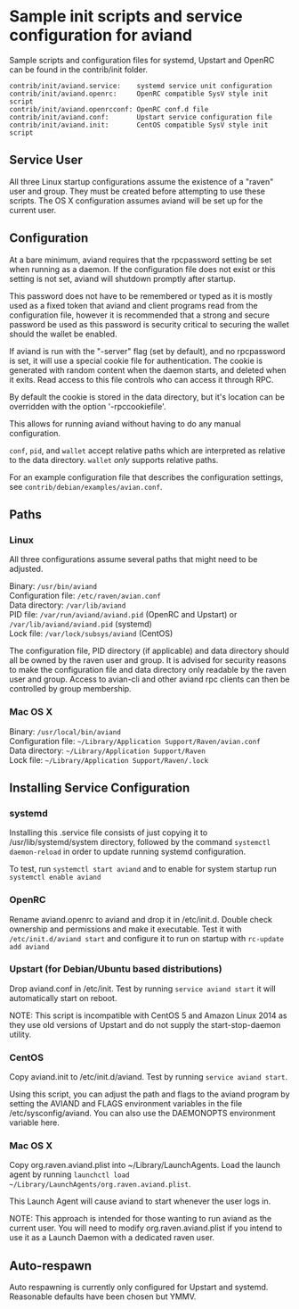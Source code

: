 Sample init scripts and service configuration for aviand
==========================================================

Sample scripts and configuration files for systemd, Upstart and OpenRC
can be found in the contrib/init folder.

    contrib/init/aviand.service:    systemd service unit configuration
    contrib/init/aviand.openrc:     OpenRC compatible SysV style init script
    contrib/init/aviand.openrcconf: OpenRC conf.d file
    contrib/init/aviand.conf:       Upstart service configuration file
    contrib/init/aviand.init:       CentOS compatible SysV style init script

Service User
---------------------------------

All three Linux startup configurations assume the existence of a "raven" user
and group.  They must be created before attempting to use these scripts.
The OS X configuration assumes aviand will be set up for the current user.

Configuration
---------------------------------

At a bare minimum, aviand requires that the rpcpassword setting be set
when running as a daemon.  If the configuration file does not exist or this
setting is not set, aviand will shutdown promptly after startup.

This password does not have to be remembered or typed as it is mostly used
as a fixed token that aviand and client programs read from the configuration
file, however it is recommended that a strong and secure password be used
as this password is security critical to securing the wallet should the
wallet be enabled.

If aviand is run with the "-server" flag (set by default), and no rpcpassword is set,
it will use a special cookie file for authentication. The cookie is generated with random
content when the daemon starts, and deleted when it exits. Read access to this file
controls who can access it through RPC.

By default the cookie is stored in the data directory, but it's location can be overridden
with the option '-rpccookiefile'.

This allows for running aviand without having to do any manual configuration.

`conf`, `pid`, and `wallet` accept relative paths which are interpreted as
relative to the data directory. `wallet` *only* supports relative paths.

For an example configuration file that describes the configuration settings,
see `contrib/debian/examples/avian.conf`.

Paths
---------------------------------

### Linux

All three configurations assume several paths that might need to be adjusted.

Binary:              `/usr/bin/aviand`  
Configuration file:  `/etc/raven/avian.conf`  
Data directory:      `/var/lib/aviand`  
PID file:            `/var/run/aviand/aviand.pid` (OpenRC and Upstart) or `/var/lib/aviand/aviand.pid` (systemd)  
Lock file:           `/var/lock/subsys/aviand` (CentOS)  

The configuration file, PID directory (if applicable) and data directory
should all be owned by the raven user and group.  It is advised for security
reasons to make the configuration file and data directory only readable by the
raven user and group.  Access to avian-cli and other aviand rpc clients
can then be controlled by group membership.

### Mac OS X

Binary:              `/usr/local/bin/aviand`  
Configuration file:  `~/Library/Application Support/Raven/avian.conf`  
Data directory:      `~/Library/Application Support/Raven`  
Lock file:           `~/Library/Application Support/Raven/.lock`  

Installing Service Configuration
-----------------------------------

### systemd

Installing this .service file consists of just copying it to
/usr/lib/systemd/system directory, followed by the command
`systemctl daemon-reload` in order to update running systemd configuration.

To test, run `systemctl start aviand` and to enable for system startup run
`systemctl enable aviand`

### OpenRC

Rename aviand.openrc to aviand and drop it in /etc/init.d.  Double
check ownership and permissions and make it executable.  Test it with
`/etc/init.d/aviand start` and configure it to run on startup with
`rc-update add aviand`

### Upstart (for Debian/Ubuntu based distributions)

Drop aviand.conf in /etc/init.  Test by running `service aviand start`
it will automatically start on reboot.

NOTE: This script is incompatible with CentOS 5 and Amazon Linux 2014 as they
use old versions of Upstart and do not supply the start-stop-daemon utility.

### CentOS

Copy aviand.init to /etc/init.d/aviand. Test by running `service aviand start`.

Using this script, you can adjust the path and flags to the aviand program by
setting the AVIAND and FLAGS environment variables in the file
/etc/sysconfig/aviand. You can also use the DAEMONOPTS environment variable here.

### Mac OS X

Copy org.raven.aviand.plist into ~/Library/LaunchAgents. Load the launch agent by
running `launchctl load ~/Library/LaunchAgents/org.raven.aviand.plist`.

This Launch Agent will cause aviand to start whenever the user logs in.

NOTE: This approach is intended for those wanting to run aviand as the current user.
You will need to modify org.raven.aviand.plist if you intend to use it as a
Launch Daemon with a dedicated raven user.

Auto-respawn
-----------------------------------

Auto respawning is currently only configured for Upstart and systemd.
Reasonable defaults have been chosen but YMMV.
